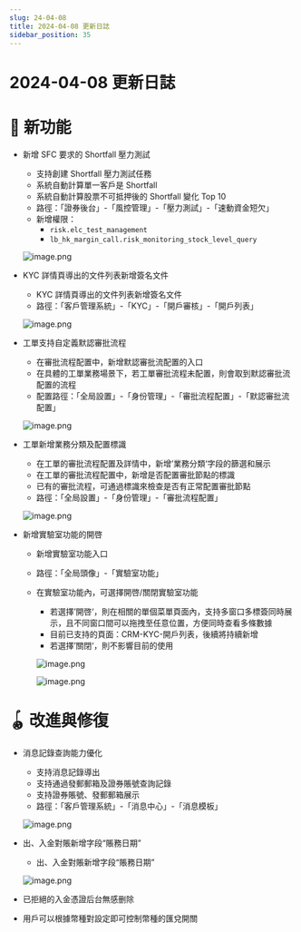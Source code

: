 ```yaml
---
slug: 24-04-08
title: 2024-04-08 更新日誌
sidebar_position: 35
---
```



# 2024-04-08 更新日誌


# 🎉 新功能

- 新增 SFC 要求的 Shortfall 壓力測試
    - 支持創建 Shortfall 壓力測試任務
    - 系統自動計算單一客戶是 Shortfall
    - 系統自動計算股票不可抵押後的 Shortfall 變化 Top 10
    - 路徑：「證券後台」-「風控管理」-「壓力測試」-「速動資金短欠」
    - 新增權限：
        - `risk.elc_test_management`
        - `lb_hk_margin_call.risk_monitoring_stock_level_query`

    ![image.png](/assets/824e6d608b6a89dca6bb5b543e6c0d9a.png)

- KYC 詳情頁導出的文件列表新增簽名文件
    - KYC 詳情頁導出的文件列表新增簽名文件
    - 路徑：「客戶管理系統」-「KYC」-「開戶審核」-「開戶列表」

    ![image.png](/assets/849af7ae90f9b6085055dc8f01e22c99.png)

- 工單支持自定義默認審批流程
    - 在審批流程配置中，新增默認審批流配置的入口
    - 在具體的工單業務場景下，若工單審批流程未配置，則會取到默認審批流配置的流程
    - 配置路徑：「全局設置」-「身份管理」-「審批流程配置」-「默認審批流配置」

    ![image.png](/assets/336c0245705b684417ba0745bebaecd3.png)

- 工單新增業務分類及配置標識
    - 在工單的審批流程配置及詳情中，新增’業務分類‘字段的篩選和展示
    - 在工單的審批流程配置中，新增是否配置審批節點的標識
    - 已有的審批流程，可通過標識來檢查是否有正常配置審批節點
    - 路徑：「全局設置」-「身份管理」-「審批流程配置」

    ![image.png](/assets/6f414860ef4a32885d1900ae0beeaca7.png)

- 新增實驗室功能的開啓
    - 新增實驗室功能入口
    - 路徑：「全局頭像」-「實驗室功能」
    - 在實驗室功能內，可選擇開啓/關閉實驗室功能
        - 若選擇’開啓‘，則在相關的單個菜單頁面內，支持多窗口多標簽同時展示，且不同窗口間可以拖拽至任意位置，方便同時查看多條數據
        - 目前已支持的頁面：CRM-KYC-開戶列表，後續將持續新增
        - 若選擇’關閉‘，則不影響目前的使用

        ![image.png](/assets/a3e0b3f8bb349af3909423918856e156.png)


        ![image.png](/assets/6a6595f1c819db62a2c8ff2ce26b05a7.png)


# 🪀 改進與修復

- 消息記錄查詢能力優化
    - 支持消息記錄導出
    - 支持通過發郵郵箱及證券賬號查詢記錄
    - 支持證券賬號、發郵郵箱展示
    - 路徑：「客戶管理系統」-「消息中心」-「消息模板」

    ![image.png](/assets/bbe1e0a9a0c12bf1a3ac7d551d096c42.png)

- 出、入金對賬新增字段“賬務日期”
    - 出、入金對賬新增字段“賬務日期”

    ![image.png](/assets/e6f81a58b463148d43a2f15ed300f273.png)

- 已拒絕的入金憑證后台無感删除
- 用戶可以根據幣種對設定即可控制幣種的匯兌開關
